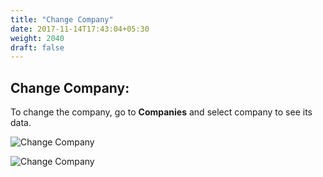 ```yaml
---
title: "Change Company"
date: 2017-11-14T17:43:04+05:30
weight: 2040
draft: false
---
```


## Change Company: 

To change the company, go to **Companies** and select company to see its data.

![Change Company](../../../images/ios/40_change_company.png "Change Company")


![Change Company](../../../images/ios/40_1_change_company.png "Change Company")
